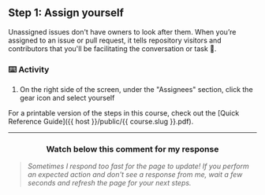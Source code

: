 ## Step 1: Assign yourself

Unassigned issues don't have owners to look after them. When you’re assigned to an issue or pull request, it tells repository visitors and contributors that you'll be facilitating the conversation or task :muscle:.

### :keyboard: Activity

1. On the right side of the screen, under the "Assignees" section, click the gear icon and select yourself

For a printable version of the steps in this course, check out the [Quick Reference Guide]({{ host }}/public/{{ course.slug }}.pdf).

<hr>
<h3 align="center">Watch below this comment for my response</h3>

> _Sometimes I respond too fast for the page to update! If you perform an expected action and don't see a response from me, wait a few seconds and refresh the page for your next steps._
